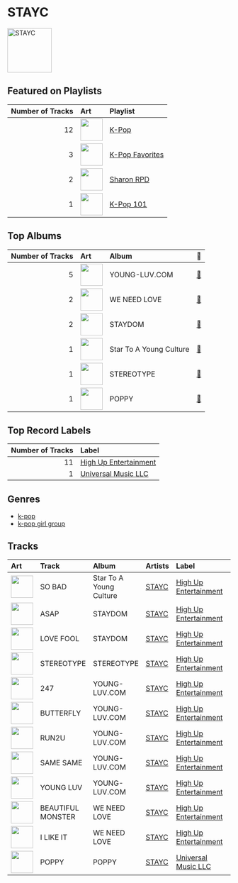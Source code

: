 
# STAYC


<img src="https://i.scdn.co/image/ab6761610000e5eb45b2ff69ae6a3caccb776cfa" alt="STAYC" width="100" />

## Featured on Playlists
|   Number of Tracks | Art                                                                                                                                                                                                                         | Playlist                                           |
|-------------------:|:----------------------------------------------------------------------------------------------------------------------------------------------------------------------------------------------------------------------------|:---------------------------------------------------|
|                 12 | <img src="https://mosaic.scdn.co/640/ab67616d0000b273505190077497c230422f2934ab67616d0000b2737dd8f95320e8ef08aa121dfeab67616d0000b2738164cd1a2e03b7ca2db9ff5eab67616d0000b273f7da7c0f322b7a1c95190d92" alt="" width="50" /> | [K-Pop](../playlists/k_pop.md)                     |
|                  3 | <img src="https://mosaic.scdn.co/640/ab67616d0000b2734ed058b71650a6ca2c04adffab67616d0000b273714e56679ab196354e2e443eab67616d0000b2737dd8f95320e8ef08aa121dfeab67616d0000b2738c4a282e84a53c1c8acf129a" alt="" width="50" /> | [K-Pop Favorites](../playlists/k_pop_favorites.md) |
|                  2 | <img src="https://mosaic.scdn.co/640/ab67616d0000b273830de2e836036f181df598d0ab67616d0000b273af2fda9fb591d43c355c2ac3ab67616d0000b273cc6f76f75551af499b5cd0cbab67616d0000b273da343b21617aac0c57e332bb" alt="" width="50" /> | [Sharon RPD](../playlists/sharon_rpd.md)           |
|                  1 | <img src="https://mosaic.scdn.co/640/ab67616d0000b2735c041fe9e3c9de436047d86bab67616d0000b2737a393b04e8ced571618223e8ab67616d0000b2737dd8f95320e8ef08aa121dfeab67616d0000b273829305487c8f3b96a1d955b3" alt="" width="50" /> | [K-Pop 101](../playlists/k_pop_101.md)             |
## Top Albums

|   Number of Tracks | Art                                                                                              | Album                   | 🔗                                                          |
|-------------------:|:-------------------------------------------------------------------------------------------------|:------------------------|:-----------------------------------------------------------|
|                  5 | <img src="https://i.scdn.co/image/ab67616d0000b2738ea860a3e6904b875629d672" alt="" width="50" /> | YOUNG-LUV.COM           | [🔗](https://open.spotify.com/album/2xPdgNkM4yIQmP7axJ1T1o) |
|                  2 | <img src="https://i.scdn.co/image/ab67616d0000b273c76a0146e4c1804f22cab995" alt="" width="50" /> | WE NEED LOVE            | [🔗](https://open.spotify.com/album/04EniWu488MF6louRYafKJ) |
|                  2 | <img src="https://i.scdn.co/image/ab67616d0000b273af2fda9fb591d43c355c2ac3" alt="" width="50" /> | STAYDOM                 | [🔗](https://open.spotify.com/album/71hjsg660uio3Z8bnbB6fS) |
|                  1 | <img src="https://i.scdn.co/image/ab67616d0000b273bc125f40131dd5869b2ec36c" alt="" width="50" /> | Star To A Young Culture | [🔗](https://open.spotify.com/album/4PrRd0lIunUEiiE5rbZklR) |
|                  1 | <img src="https://i.scdn.co/image/ab67616d0000b2735c1dca4c993850471d5d8f14" alt="" width="50" /> | STEREOTYPE              | [🔗](https://open.spotify.com/album/7HGjNJBj1NQGNwCzFD2LHj) |
|                  1 | <img src="https://i.scdn.co/image/ab67616d0000b2739d7610ec7724bad4e6c9e499" alt="" width="50" /> | POPPY                   | [🔗](https://open.spotify.com/album/2nei1QXcpDotdoMz3IQxr4) |

## Top Record Labels

|   Number of Tracks | Label                                                       |
|-------------------:|:------------------------------------------------------------|
|                 11 | [High Up Entertainment](../labels/high_up_entertainment.md) |
|                  1 | [Universal Music LLC](../labels/universal_music_llc.md)     |

## Genres

- [k-pop](../genres/k_pop.md)
- [k-pop girl group](../genres/k_pop_girl_group.md)

## Tracks

| Art                                                                                              | Track             | Album                   | Artists           | Label                                                       | 💚   | 🔗                                                          |
|:-------------------------------------------------------------------------------------------------|:------------------|:------------------------|:------------------|:------------------------------------------------------------|:----|:-----------------------------------------------------------|
| <img src="https://i.scdn.co/image/ab67616d0000b273bc125f40131dd5869b2ec36c" alt="" width="50" /> | SO BAD            | Star To A Young Culture | [STAYC](stayc.md) | [High Up Entertainment](../labels/high_up_entertainment.md) | 💚   | [🔗](https://open.spotify.com/track/13KR2yNRDrbKwR3dOKCDl4) |
| <img src="https://i.scdn.co/image/ab67616d0000b273af2fda9fb591d43c355c2ac3" alt="" width="50" /> | ASAP              | STAYDOM                 | [STAYC](stayc.md) | [High Up Entertainment](../labels/high_up_entertainment.md) | 💚   | [🔗](https://open.spotify.com/track/5BXr7hYZQOeRttkeWYTq5S) |
| <img src="https://i.scdn.co/image/ab67616d0000b273af2fda9fb591d43c355c2ac3" alt="" width="50" /> | LOVE FOOL         | STAYDOM                 | [STAYC](stayc.md) | [High Up Entertainment](../labels/high_up_entertainment.md) | 💚   | [🔗](https://open.spotify.com/track/2OhOkew9BkkLTGBG9cFOz5) |
| <img src="https://i.scdn.co/image/ab67616d0000b2735c1dca4c993850471d5d8f14" alt="" width="50" /> | STEREOTYPE        | STEREOTYPE              | [STAYC](stayc.md) | [High Up Entertainment](../labels/high_up_entertainment.md) | 💚   | [🔗](https://open.spotify.com/track/2bZIDMpzVooosmPHn0tHnd) |
| <img src="https://i.scdn.co/image/ab67616d0000b2738ea860a3e6904b875629d672" alt="" width="50" /> | 247               | YOUNG-LUV.COM           | [STAYC](stayc.md) | [High Up Entertainment](../labels/high_up_entertainment.md) |     | [🔗](https://open.spotify.com/track/51XWwKV6VHCuFftFQLp4iA) |
| <img src="https://i.scdn.co/image/ab67616d0000b2738ea860a3e6904b875629d672" alt="" width="50" /> | BUTTERFLY         | YOUNG-LUV.COM           | [STAYC](stayc.md) | [High Up Entertainment](../labels/high_up_entertainment.md) | 💚   | [🔗](https://open.spotify.com/track/1q97NRLZfQlXYvZJAQ7tln) |
| <img src="https://i.scdn.co/image/ab67616d0000b2738ea860a3e6904b875629d672" alt="" width="50" /> | RUN2U             | YOUNG-LUV.COM           | [STAYC](stayc.md) | [High Up Entertainment](../labels/high_up_entertainment.md) | 💚   | [🔗](https://open.spotify.com/track/3gFcGnU4kTdMYLXDjH1TK8) |
| <img src="https://i.scdn.co/image/ab67616d0000b2738ea860a3e6904b875629d672" alt="" width="50" /> | SAME SAME         | YOUNG-LUV.COM           | [STAYC](stayc.md) | [High Up Entertainment](../labels/high_up_entertainment.md) | 💚   | [🔗](https://open.spotify.com/track/5mr1d04qe0s5ux5fQQcH2p) |
| <img src="https://i.scdn.co/image/ab67616d0000b2738ea860a3e6904b875629d672" alt="" width="50" /> | YOUNG LUV         | YOUNG-LUV.COM           | [STAYC](stayc.md) | [High Up Entertainment](../labels/high_up_entertainment.md) | 💚   | [🔗](https://open.spotify.com/track/7HGKvoju3ucB7UqVt1GoJu) |
| <img src="https://i.scdn.co/image/ab67616d0000b273c76a0146e4c1804f22cab995" alt="" width="50" /> | BEAUTIFUL MONSTER | WE NEED LOVE            | [STAYC](stayc.md) | [High Up Entertainment](../labels/high_up_entertainment.md) | 💚   | [🔗](https://open.spotify.com/track/56s2s5e8WuBsWVKnmz6J9L) |
| <img src="https://i.scdn.co/image/ab67616d0000b273c76a0146e4c1804f22cab995" alt="" width="50" /> | I LIKE IT         | WE NEED LOVE            | [STAYC](stayc.md) | [High Up Entertainment](../labels/high_up_entertainment.md) |     | [🔗](https://open.spotify.com/track/4o84FbQ0YB6F3AWfxTGRHG) |
| <img src="https://i.scdn.co/image/ab67616d0000b2739d7610ec7724bad4e6c9e499" alt="" width="50" /> | POPPY             | POPPY                   | [STAYC](stayc.md) | [Universal Music LLC](../labels/universal_music_llc.md)     | 💚   | [🔗](https://open.spotify.com/track/2gpwaAJnSDTevgZa4uyM0H) |